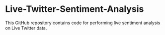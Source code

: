 # Live-Twitter-Sentiment-Analysis
This GitHub repository contains code for performing live sentiment analysis on Live Twitter data.
